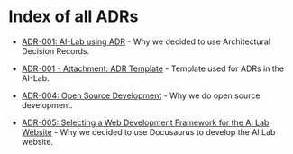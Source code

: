 # Index of all ADRs

* [ADR-001: AI-Lab using ADR](/001-ailab-using-adr.md) - Why we decided to
  use Architectural Decision Records.

* [ADR-001 - Attachment: ADR Template](/001-ailab-using-adr-template.md) -
  Template used for ADRs in the AI-Lab.

* [ADR-004: Open Source Development](/004-open-source-development.md) - Why
  we do open source development.

* [ADR-005: Selecting a Web Development Framework for the AI Lab
Website](/005-choosing-web-development-framework.md) - Why we decided to
use Docusaurus to develop the AI Lab website.
